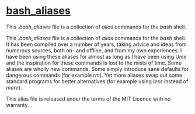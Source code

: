 # [bash_aliases](https://github.com/MikeEagling/bash_aliases)
This *.bash_aliases* file is a collection of *alias* commands for the *bash* shell.

This *.bash_aliases* file is a collection of *alias* commands for the *bash* 
shell. It has been compiled over a number of years, taking advice and ideas 
from numerous sources, both on- and offline, and from my own experiences. I 
have been using these aliases for almost as long as I have been using Unix 
and the inspiration for these commands is lost to the mists of time. Some 
aliases are wholly new commands. Some simply introduce sane defaults for 
dangerous commands (for example *rm*). Yet more aliases swap out some standard 
programs for better alternatives (for example using *less* instead of *more*).

This alias file is released under the terms of the MIT Licence with no warranty.
